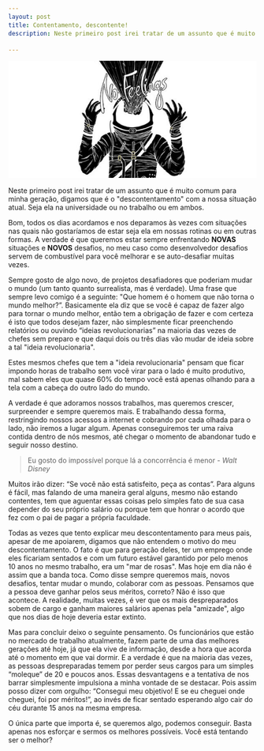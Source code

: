 ```yaml
---
layout: post
title: Contentamento, descontente!
description: Neste primeiro post irei tratar de um assunto que é muito comum para minha geração, digamos que é o "descontentamento" com a nossa situação atual. Seja ela na universidade ou no trabalho ou em ambos.

---
```


![No Fellings astronalta](/assets/img/posts/nofeelings.jpg)

Neste primeiro post irei tratar de um assunto que é muito comum para minha geração, digamos que é o "descontentamento" com a nossa situação atual. Seja ela na universidade ou no trabalho ou em ambos.
<!--more-->
Bom, todos os dias acordamos e nos deparamos às vezes com situações nas quais não gostaríamos de estar seja ela em nossas rotinas ou em outras formas. A verdade é que queremos estar sempre enfrentando **NOVAS** situações e **NOVOS** desafios, no meu caso como desenvolvedor desafios servem de combustível para você melhorar e se auto-desafiar muitas vezes.



Sempre gosto de algo novo, de projetos desafiadores que poderiam mudar o mundo (um tanto quanto surrealista, mas é verdade). Uma frase que sempre levo comigo é a seguinte: "Que homem é o homem que não torna o mundo melhor?”. Basicamente ela diz que se você é capaz de fazer algo para tornar o mundo melhor, então tem a obrigação de fazer e com certeza é isto que todos desejam fazer, não simplesmente ficar preenchendo relatórios ou ouvindo “ideias revolucionarias” na maioria das vezes de chefes sem preparo e que daqui dois ou três dias vão mudar de ideia sobre a tal "ideia revolucionaria".

Estes mesmos chefes que tem a "ideia revolucionaria" pensam que ficar impondo horas de trabalho sem você virar para o lado é muito produtivo, mal sabem eles que quase 60% do tempo você está apenas olhando para a tela com a cabeça do outro lado do mundo.

A verdade é que adoramos nossos trabalhos, mas queremos crescer, surpreender e sempre queremos mais. E trabalhando dessa forma, restringindo nossos acessos a internet e cobrando por cada olhada para o lado, não iremos a lugar algum. Apenas conseguiremos ter uma raiva contida dentro de nós mesmos, até chegar o momento de abandonar tudo e seguir nosso destino.

>Eu gosto do impossível porque lá a concorrência é menor - *Walt Disney* 

Muitos irão dizer: “Se você não está satisfeito, peça as contas”. Para alguns é fácil, mas falando de uma maneira geral alguns, mesmo não estando contentes, tem que aguentar essas coisas pelo simples fato de sua casa depender do seu próprio salário ou porque tem que honrar o acordo que fez com o pai de pagar a própria faculdade. 

Todas as vezes que tento explicar meu descontentamento para meus pais, apesar de me apoiarem, digamos que não entendem o motivo do meu descontentamento. O fato é que para geração deles, ter um emprego onde eles ficariam sentados e com um futuro estável garantido por pelo menos 10 anos no mesmo trabalho, era um "mar de rosas". Mas hoje em dia não é assim que a banda toca. Como disse sempre queremos mais, novos desafios, tentar mudar o mundo, colaborar  com as pessoas. Pensamos que a pessoa deve ganhar pelos seus méritos, correto? Não é isso que acontece. A realidade, muitas vezes, é ver que os mais despreparados sobem de cargo e ganham maiores salários apenas pela "amizade", algo que nos dias de hoje deveria estar extinto.

Mas para concluir deixo o seguinte pensamento. Os funcionários que estão no mercado de trabalho atualmente, fazem parte de uma das melhores gerações até hoje, já que ela vive de informação, desde a hora que acorda até o momento em que vai dormir. E a verdade é que na maioria das vezes, as pessoas despreparadas temem por perder seus cargos para um simples “moleque” de 20 e poucos anos. Essas desvantagens e a tentativa de nos barrar simplesmente impulsiona a minha vontade de se destacar. Pois assim posso dizer com orgulho: “Consegui meu objetivo! E se eu cheguei onde cheguei, foi por méritos!”, ao invés de ficar sentado esperando algo cair do céu durante 15 anos na mesma empresa. 

O única parte que importa é, se queremos algo, podemos conseguir. Basta apenas nos esforçar e sermos os melhores possíveis. Você está tentando ser o melhor?